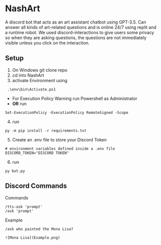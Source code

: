 # NashArt

A discord bot that acts as an art assistant
chatbot using GPT-3.5. Can answer all kinds of art-related questions and is online 24/7 using replit and a runtime robot. We used discord-interactions to give users some privacy so when they are asking questions, the questions are not immediately visible unless you click on the interaction.

## Setup

1. On Windows git clone repo
2. cd into NashArt
3. activate Environment using

```
 .\env\bin\Activate.ps1
```

- For Execution Policy Warning run Powershell as Administrator
- **OR** run

```
Set-ExecutionPolicy -ExecutionPolicy RemoteSigned -Scope
```

4. run

```
py -m pip install -r requirements.txt
```

5. Create an .env file to store your Discord Token

```
# environment variables defined inside a .env file
DISCORD_TOKEN="DISCORD TOKEN"
```

6. run

```
py bot.py
```

## Discord Commands

Commands

```
/tts-ask 'prompt'
/ask 'prompt'
```

Example

```
/ask who painted the Mona Lisa?

![Mona Lisa](Example.png)
```
